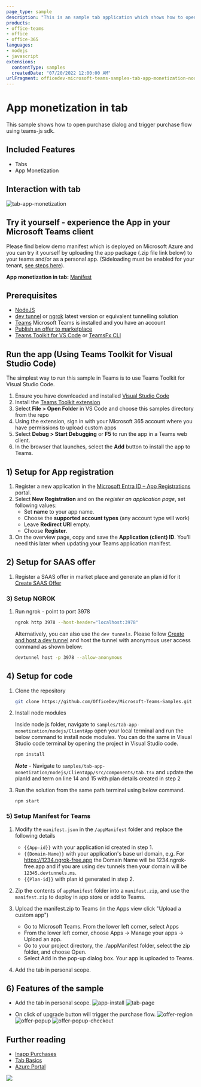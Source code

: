 ```yaml
---
page_type: sample
description: "This is an sample tab application which shows how to open purchase dialog and trigger purchase flow using teams-js sdk"
products:
- office-teams
- office
- office-365
languages:
- nodejs
- javascript
extensions:
  contentType: samples
  createdDate: "07/20/2022 12:00:00 AM"
urlFragment: officedev-microsoft-teams-samples-tab-app-monetization-nodejs
---
```


# App monetization in tab

This sample shows how to open purchase dialog and trigger purchase flow using teams-js sdk.

## Included Features
* Tabs
* App Monetization

## Interaction with tab
![tab-app-monetization](Images/tab-app-monetization.gif)

## Try it yourself - experience the App in your Microsoft Teams client
Please find below demo manifest which is deployed on Microsoft Azure and you can try it yourself by uploading the app package (.zip file link below) to your teams and/or as a personal app. (Sideloading must be enabled for your tenant, [see steps here](https://docs.microsoft.com/microsoftteams/platform/concepts/build-and-test/prepare-your-o365-tenant#enable-custom-teams-apps-and-turn-on-custom-app-uploading)).

**App monetization in tab:** [Manifest](/samples/tab-app-monetization/csharp/demo-manifest/tab-app-monetization.zip)

## Prerequisites

- [NodeJS](https://nodejs.org/en/)
- [dev tunnel](https://learn.microsoft.com/en-us/azure/developer/dev-tunnels/get-started?tabs=windows) or [ngrok](https://ngrok.com/) latest version or equivalent tunnelling solution
- [Teams](https://teams.microsoft.com) Microsoft Teams is installed and you have an account
- [Publish an offer to marketplace](https://docs.microsoft.com/microsoftteams/platform/concepts/deploy-and-publish/appsource/prepare/include-saas-offer)
- [Teams Toolkit for VS Code](https://marketplace.visualstudio.com/items?itemName=TeamsDevApp.ms-teams-vscode-extension) or [TeamsFx CLI](https://learn.microsoft.com/microsoftteams/platform/toolkit/teamsfx-cli?pivots=version-one)


## Run the app (Using Teams Toolkit for Visual Studio Code)

The simplest way to run this sample in Teams is to use Teams Toolkit for Visual Studio Code.

1. Ensure you have downloaded and installed [Visual Studio Code](https://code.visualstudio.com/docs/setup/setup-overview)
1. Install the [Teams Toolkit extension](https://marketplace.visualstudio.com/items?itemName=TeamsDevApp.ms-teams-vscode-extension)
1. Select **File > Open Folder** in VS Code and choose this samples directory from the repo
1. Using the extension, sign in with your Microsoft 365 account where you have permissions to upload custom apps
1. Select **Debug > Start Debugging** or **F5** to run the app in a Teams web client.
1. In the browser that launches, select the **Add** button to install the app to Teams.


## 1) Setup for App registration
1. Register a new application in the [Microsoft Entra ID – App Registrations](https://go.microsoft.com/fwlink/?linkid=2083908) portal.
2. Select **New Registration** and on the *register an application page*, set following values:
    * Set **name** to your app name.
    * Choose the **supported account types** (any account type will work)
    * Leave **Redirect URI** empty.
    * Choose **Register**.
3. On the overview page, copy and save the **Application (client) ID**. You’ll need this later when updating your Teams application manifest.

## 2) Setup for SAAS offer
1) Register a SAAS offer in market place and generate an plan id for it [Create SAAS Offer](https://docs.microsoft.com/microsoftteams/platform/concepts/deploy-and-publish/appsource/prepare/include-saas-offer)

###  3) Setup NGROK
1) Run ngrok - point to port 3978

   ```bash
   ngrok http 3978 --host-header="localhost:3978"
   ```  

   Alternatively, you can also use the `dev tunnels`. Please follow [Create and host a dev tunnel](https://learn.microsoft.com/en-us/azure/developer/dev-tunnels/get-started?tabs=windows) and host the tunnel with anonymous user access command as shown below:

   ```bash
   devtunnel host -p 3978 --allow-anonymous
   ```

## 4) Setup for code
1) Clone the repository
   ```bash
   git clone https://github.com/OfficeDev/Microsoft-Teams-Samples.git
   ```
2) Install node modules

   Inside node js folder,  navigate to `samples/tab-app-monetization/nodejs/ClientApp` open your local terminal and run the below command to install node modules. You can do the same in Visual Studio code terminal by opening the project in Visual Studio code.

    ```bash
    npm install
    ```
   **_Note_** - Navigate to `samples/tab-app-monetization/nodejs/ClientApp/src/components/tab.tsx` and update the planId and term on line 14 and 15 with plan details created in step 2

3) Run the solution from the same path terminal using below command.

    ```
    npm start
    ```

###  5) Setup Manifest for Teams
1. Modify the `manifest.json` in the `/appManifest` folder and replace the following details
   - `{{App-id}}` with your application id created in step 1.
   - `{{Domain-Name}}` with your application's base url domain, e.g. For https://1234.ngrok-free.app the Domain Name will be 1234.ngrok-free.app and if you are using dev tunnels then your domain will be `12345.devtunnels.ms`.
   - `{{Plan-id}}` with plan id generated in step 2.

2. Zip the contents of `appManifest` folder into a `manifest.zip`, and use the `manifest.zip` to deploy in app store or add to Teams.
    
3. Upload the manifest.zip to Teams (in the Apps view click "Upload a custom app")
   - Go to Microsoft Teams. From the lower left corner, select Apps
   - From the lower left corner, choose Apps -> Manage your apps -> Upload an app.
   - Go to your project directory, the ./appManifest folder, select the zip folder, and choose Open.
   - Select Add in the pop-up dialog box. Your app is uploaded to Teams.
   
4. Add the tab in personal scope.

## 6) Features of the sample

- Add the tab in personal scope.
![app-install](Images/app-purchase-install.png)
![tab-page](Images/app-purchase-tab.png)

- On click of upgrade button will trigger the purchase flow.
![offer-region](Images/app-purchase-popup1.png)
![offer-popup](Images/app-purchase-popup2.png)
![offer-popup-checkout](Images/app-purchase-popup3.png)

## Further reading

- [Inapp Purchases](https://docs.microsoft.com/microsoftteams/platform/concepts/deploy-and-publish/appsource/prepare/in-app-purchase-flow)
- [Tab Basics](https://docs.microsoft.com/microsoftteams/platform/tabs/how-to/create-channel-group-tab?pivots=node-java-script)
- [Azure Portal](https://portal.azure.com)

<img src="https://pnptelemetry.azurewebsites.net/microsoft-teams-samples/samples/tab-app-monetization-nodejs" />